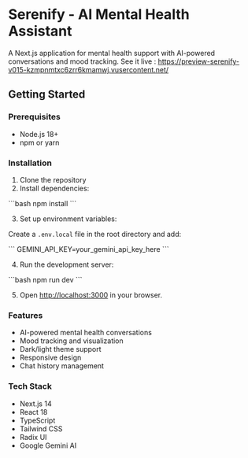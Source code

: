 # Serenify - AI Mental Health Assistant

A Next.js application for mental health support with AI-powered conversations and mood tracking.
See it live : https://preview-serenify-v015-kzmpnmtxc6zrr6kmamwj.vusercontent.net/

## Getting Started

### Prerequisites

- Node.js 18+ 
- npm or yarn

### Installation

1. Clone the repository
2. Install dependencies:

\`\`\`bash
npm install
\`\`\`

3. Set up environment variables:

Create a `.env.local` file in the root directory and add:

\`\`\`
GEMINI_API_KEY=your_gemini_api_key_here
\`\`\`

4. Run the development server:

\`\`\`bash
npm run dev
\`\`\`

5. Open [http://localhost:3000](http://localhost:3000) in your browser.

### Features

- AI-powered mental health conversations
- Mood tracking and visualization
- Dark/light theme support
- Responsive design
- Chat history management

### Tech Stack

- Next.js 14
- React 18
- TypeScript
- Tailwind CSS
- Radix UI
- Google Gemini AI
